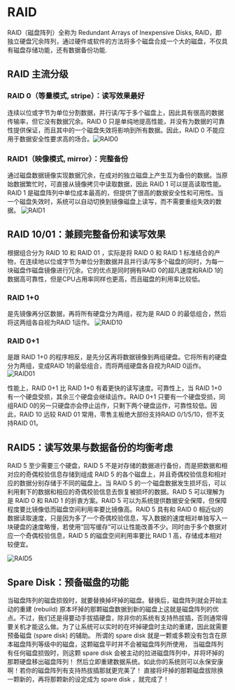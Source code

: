 # RAID
RAID（磁盘阵列）全称为 Redundant Arrays of Inexpensive Disks, RAID，即独立硬盘冗余阵列，通过硬件或软件的方法将多个磁盘合成一个大的磁盘，不仅具有磁盘存储功能，还有数据备份功能.

## RAID 主流分级
### RAID 0（等量模式, stripe）：读写效果最好
连续以位或字节为单位分割数据，并行读/写于多个磁盘上，因此具有很高的数据传输率，但它没有数据冗余。RAID 0 只是单纯地提高性能，并没有为数据的可靠性提供保证，而且其中的一个磁盘失效将影响到所有数据。因此，RAID 0 不能应用于数据安全性要求高的场合。![RAID0](https://upload.wikimedia.org/wikipedia/commons/9/9b/RAID_0.svg)

### RAID1（映像模式, mirror）：完整备份
通过磁盘数据镜像实现数据冗余，在成对的独立磁盘上产生互为备份的数据。当原始数据繁忙时，可直接从镜像拷贝中读取数据，因此 RAID 1 可以提高读取性能。RAID 1 是磁盘阵列中单位成本最高的，但提供了很高的数据安全性和可用性。当一个磁盘失效时，系统可以自动切换到镜像磁盘上读写，而不需要重组失效的数据。
![RAID1](https://upload.wikimedia.org/wikipedia/commons/b/b7/RAID_1.svg)

## RAID 10/01：兼顾完整备份和读写效果
根据组合分为 RAID 10 和 RAID 01 ，实际是将 RAID 0 和 RAID 1 标准结合的产物，在连续地以位或字节为单位分割数据并且并行读/写多个磁盘的同时，为每一块磁盘作磁盘镜像进行冗余。它的优点是同时拥有RAID 0的超凡速度和RAID 1的数据高可靠性，但是CPU占用率同样也更高，而且磁盘的利用率比较低。
### RAID 1+0
是先镜像再分区数据，再将所有硬盘分为两组，视为是 RAID 0 的最低组合，然后将这两组各自视为RAID 1运作。
![RAID10](https://upload.wikimedia.org/wikipedia/commons/b/bb/RAID_10.svg)

### RAID 0+1
是跟 RAID 1+0 的程序相反，是先分区再将数据镜像到两组硬盘。它将所有的硬盘分为两组，变成RAID 1的最低组合，而将两组硬盘各自视为RAID 0运作。
![RAID01](https://upload.wikimedia.org/wikipedia/commons/a/ad/RAID_01.svg)

性能上，RAID 0+1 比 RAID 1+0 有着更快的读写速度。可靠性上，当 RAID 1+0 有一个硬盘受损，其余三个硬盘会继续运作。RAID 0+1 只要有一个硬盘受损，同组RAID 0的另一只硬盘亦会停止运作，只剩下两个硬盘运作，可靠性较低。因此，RAID 10 远较 RAID 01 常用，零售主板绝大部份支持RAID 0/1/5/10，但不支持RAID 01。

## RAID5：读写效果与数据备份的均衡考虑
RAID 5 至少需要三个硬盘，RAID 5 不是对存储的数据进行备份，而是把数据和相对应的奇偶校验信息存储到组成 RAID 5 的各个磁盘上，并且奇偶校验信息和相对应的数据分别存储于不同的磁盘上。当 RAID 5 的一个磁盘数据发生损坏后，可以利用剩下的数据和相应的奇偶校验信息去恢复被损坏的数据。RAID 5 可以理解为是 RAID 0 和 RAID 1 的折衷方案。RAID 5 可以为系统提供数据安全保障，但保障程度要比镜像低而磁盘空间利用率要比镜像高。RAID 5 具有和 RAID 0 相近似的数据读取速度，只是因为多了一个奇偶校验信息，写入数据的速度相对单独写入一块硬盘的速度略慢，若使用“回写缓存”可以让性能改善不少。同时由于多个数据对应一个奇偶校验信息，RAID 5 的磁盘空间利用率要比 RAID 1 高，存储成本相对较便宜。

![RAID5](https://upload.wikimedia.org/wikipedia/commons/6/64/RAID_5.svg)

## Spare Disk：预备磁盘的功能
当磁盘阵列的磁盘损毁时，就要替换掉坏掉的磁盘。替换后，磁盘阵列就会开始主动的重建 (rebuild) 原本坏掉的那颗磁盘数据到新的磁盘上这就是磁盘阵列的优点。不过，我们还是得要动手拔插硬盘，除非你的系统有支持热拔插，否则通常得要关机才能这么做。为了让系统可以实时的在坏掉硬盘时主动的重建，因此就需要预备磁盘 (spare disk) 的辅助。 所谓的 spare disk 就是一颗或多颗没有包含在原本磁盘阵列等级中的磁盘，这颗磁盘平时并不会被磁盘阵列所使用， 当磁盘阵列有任何磁盘损毁时，则这颗 spare disk 会被主动的拉进磁盘阵列中，并将坏掉的那颗硬盘移出磁盘阵列！ 然后立即重建数据系统。如此你的系统则可以永保安康啊！若你的磁盘阵列有支持热拔插那就更完美了！ 直接将坏掉的那颗磁盘拔除换一颗新的，再将那颗新的设定成为 spare disk ，就完成了！
